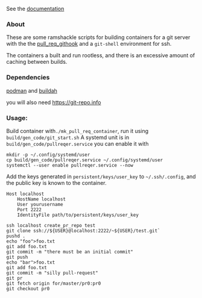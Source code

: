 
See the [documentation](https://pullreqer.github.io)

### About

These are some ramshackle scripts for building containers for a git server with the the [pull_req_githook](https://github.com/ratmice/pull_req_githook)
and a `git-shell` environment for ssh.

The containers a built and run rootless, and there is an excessive amount of caching between builds.

### Dependencies

[podman](https://github.com/containers/podman) and [buildah](https://github.com/containers/buildah)

you will also need https://git-repo.info

### Usage:
Build container with`./mk_pull_req_container`, run it using `build/gen_code/git_start.sh`
A systemd unit is in `build/gen_code/pullreqer.service` you can enable it with
```
mkdir -p ~/.config/systemd/user
cp build/gen_code/pullreqer.service ~/.config/systemd/user
systemctl --user enable pullreqer.service --now
```

Add the keys generated in `persistent/keys/user_key` to `~/.ssh/.config`,
and the public key is known to the container.

```
Host localhost
    HostName localhost 
    User yourusername
    Port 2222
    IdentityFile path/to/persistent/keys/user_key
```

```
ssh localhost create_pr_repo test
git clone ssh://${USER}@localhost:2222/~${USER}/test.git`
pushd .
echo "foo">foo.txt
git add foo.txt
git commit -m "there must be an initial commit"
git push
echo "bar">foo.txt
git add foo.txt
git commit -m "silly pull-request"
git pr
git fetch origin for/master/pr0:pr0
git checkout pr0
```

